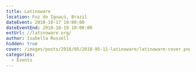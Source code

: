 ```yaml
---
title: Latinoware
location: Foz do Iguaçú, Brazil
dateEvent: 2018-10-17 10:00:00
dateEventEnd: 2018-10-19 10:00:00
extUrl: //latinoware.org/
author: Isabella Russell
hidden: true
cover: /images/posts/2018/05/2018-05-11-latinoware/latinoware-cover.png
categories:
  - Events
---
```

